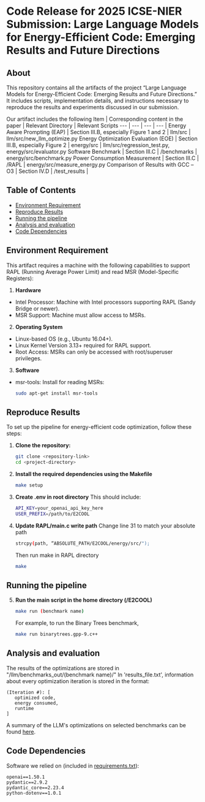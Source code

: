 # Code Release for 2025 ICSE-NIER Submission: Large Language Models for Energy-Efficient Code: Emerging Results and Future Directions
## About
This repository contains all the artifacts of the project “Large Language Models for Energy-Efficient Code: Emerging Results and Future Directions.” It includes scripts, implementation details, and instructions necessary to reproduce the results and experiments discussed in our submission.

Our artifact includes the following
Item | Corresponding content in the paper | Relevant Directory | Relevant Scripts
--- | --- | --- | --- |
Energy Aware Prompting (EAP) | Section III.B, especially Figure 1 and 2 | llm/src | llm/src/new_llm_optimize.py
Energy Optimization Evaluation (EOE) | Section III.B, especially Figure 2 | energy/src | llm/src/regression_test.py, energy/src/evaluator.py
Software Benchmark | Section III.C | /benchmarks | energy/src/benchmark.py
Power Consumption Measurement | Section III.C | /RAPL | energy/src/measure_energy.py
Comparison of Results with GCC –O3 | Section IV.D | /test_results | 

## Table of Contents
- [Environment Requirement](#environment-requirement)
- [Reproduce Results](#reproduce-results)
- [Running the pipeline](#running-the-pipeline)
- [Analysis and evaluation](#analysis-and-evaluation)
- [Code Dependencies](#code-dependencies)

## Environment Requirement
This artifact requires a machine with the following capabilities to support RAPL (Running Average Power Limit) and read MSR (Model-Specific Registers):

1. **Hardware**
- Intel Processor: Machine with Intel processors supporting RAPL (Sandy Bridge or newer).
- MSR Support: Machine must allow access to MSRs.

2. **Operating System**
- Linux-based OS (e.g., Ubuntu 16.04+).
- Linux Kernel Version 3.13+ required for RAPL support.
- Root Access: MSRs can only be accessed with root/superuser privileges.

3. **Software**
- msr-tools: Install for reading MSRs:
  ```bash
  sudo apt-get install msr-tools

## Reproduce Results
To set up the pipeline for energy-efficient code optimization, follow these steps:
1. **Clone the repository:**
   ```bash
   git clone <repository-link>
   cd <project-directory>
2. **Install the required dependencies using the Makefile**
    ```bash
   make setup
3. **Create .env in root directory**
    This should include:
    ```bash
    API_KEY=your_openai_api_key_here
    USER_PREFIX=/path/to/E2COOL
4. **Update RAPL/main.c write path**
    Change line 31 to match your absolute path
    ```bash
    strcpy(path, “ABSOLUTE_PATH/E2COOL/energy/src/");
    ```
    Then run make in RAPL directory
    ```bash
    make
## Running the pipeline
5. **Run the main script in the home directory (/E2COOL)**
    ```bash
    make run (benchmark name)
    ```
    For example, to run the Binary Trees benchmark,
   ```bash
   make run binarytrees.gpp-9.c++
   ```
    

## Analysis and evaluation

The results of the optimizations are stored in "/llm/benchmarks_out/(benchmark name)/"
In 'results_file.txt', information about every optimization iteration is stored in the format:
```
(Iteration #): [
   optimized code,
   energy consumed,
   runtime
]
```

A summary of the LLM's optimizations on selected benchmarks can be found [here](https://docs.google.com/spreadsheets/d/16SBxRT3qgIaE904srtmaVqg7Rs7w_iRlNxEvjYius0w/edit?usp=sharing).

## Code Dependencies
Software we relied on (included in [requirements.txt](https://github.com/ArjunGupte44/E2COOL/blob/main/requirements.txt)):
```
openai==1.50.1
pydantic==2.9.2
pydantic_core==2.23.4
python-dotenv==1.0.1
```
